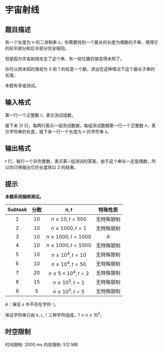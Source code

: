 # 宇宙射线

## 题目描述

有一个长度为 $n$ 的二进制串 $s$，你需要找到一个最长的长度为偶数的子串，使得它的前半部分和后半部分完全相同。

但是因为宇宙射线攻击了这个串，有一些位置的值变得未知了。

你可以把未知的值视为 $0$ 和 $1$ 的任意一个数，求出在这种情况下这个最长子串的长度。

本题有多组测试。

## 输入格式

第一行一个正整数 $t$，表示测试组数。

接下来 $2t$ 行，每两行表示一组测试数据，每组测试数据第一行一个正整数 $n$，表示字符串的长度，接下来一行一个长度为 $n$ 的字符串 $s$。

## 输出格式

$t$ 行，每行一个非负整数，表示第 $i$ 组测试的答案，由于这个串长一定是偶数，所以你只用输出它的长度除以 $2$ 的结果。

## 提示

**本题采用捆绑测试。**

| $\text{Subtask}$ | 分数 | $n,t$ | 特殊性质 |
| :-----------: | :-----------: | :-----------: | :-----------: |
| $1$ | $10$ | $n\le 10,t=500$ | 无特殊限制 |
| $2$ | $10$ | $n\le1000,t=1$ | 无特殊限制 |
| $3$ | $10$ | $n\le 1000,t=1000$ | $A$ |
| $4$ | $10$ | $n\le 1000,t=1000$ | 无特殊限制 |
| $5$ | $10$ | $n\le 10^4,t=10$ | 无特殊限制 |
| $6$ | $10$ | $n\le 10^4,t=50$ | 无特殊限制 |
| $7$ | $20$ | $n\le 5\times 10^4,t=2$ | 无特殊限制 |
| $8$ | $15$ | $n\le 10^5,t=1$ | 无特殊限制 |
| $9$ | $5$ | $n\le 10^5,t=5$ | 无特殊限制 |

$A$：保证 $s$ 中不存在字符 `?`。

保证字符串只由 `0,1,?` 三种字符组成，$1\le n\le 10^5$。

## 时空限制

时间限制: 2000 ms
内存限制: 512 MB
